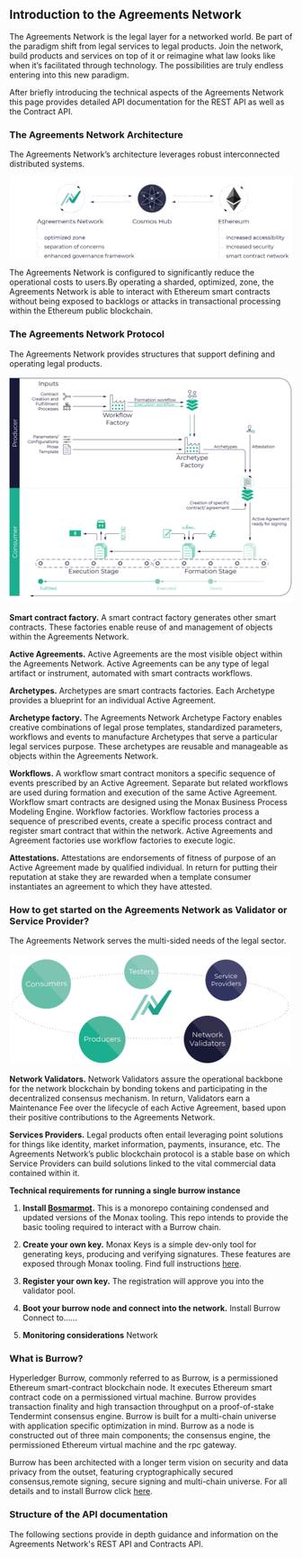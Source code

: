 ## Introduction to the Agreements Network

The Agreements Network is the legal layer for a networked world. Be part of the paradigm shift from legal services to legal products. Join the network, build products and services on top of it or reimagine what law looks like when it’s facilitated through technology. The possibilities are truly endless entering into this new paradigm.

After briefly introducing the technical aspects of the Agreements Network this page provides detailed API documentation for the REST API as well as the Contract API.

### The Agreements Network Architecture
The Agreements Network’s architecture leverages robust interconnected distributed systems.

<img src="images/AN-Cosmos-ETH.png" alt="Agreements Network Architecture" width="600" align="middle">

The Agreements Network is configured to significantly reduce the operational costs to users.By operating a sharded, optimized, zone, the Agreements Network is able to interact with Ethereum smart contracts without being exposed to backlogs or attacks in transactional processing within the Ethereum public blockchain.


### The Agreements Network Protocol

The Agreements Network provides structures that support defining and operating legal products.

<img src="images/workflow-07.png" alt="Agreements Network Protocol" width="600">


**Smart contract factory.** A smart contract factory generates other smart contracts. These factories enable reuse of and management of objects within the Agreements Network.

**Active Agreements.** Active Agreements are the most visible object within the Agreements Network. Active Agreements can be any type of legal artifact or instrument, automated with smart contracts workflows.

**Archetypes.** Archetypes are smart contracts factories. Each Archetype provides a blueprint for an individual Active Agreement.

**Archetype factory.** The Agreements Network Archetype Factory enables creative combinations of legal prose templates, standardized parameters, workflows and events to manufacture Archetypes that serve a particular legal services purpose. These archetypes are reusable and manageable as objects within the Agreements Network.

**Workflows.** A workflow smart contract monitors a specific sequence of events prescribed by an Active Agreement. Separate but related workflows are used during formation and execution of the same Active Agreement. Workflow smart contracts are designed using the Monax Business Process Modeling Engine.
Workflow factories. Workflow factories process a sequence of prescribed events, create a specific process contract and register smart contract that within the network. Active Agreements and Agreement factories use workflow factories to execute logic.

**Attestations.** Attestations are endorsements of fitness of purpose of an Active Agreement made by qualified individual. In return for putting their reputation at stake they are rewarded when a template consumer instantiates an agreement to which they have attested.


### How to get started on the Agreements Network as Validator or Service Provider?

The Agreements Network serves the multi-sided needs of the legal sector.

<img src="images/users_of_AN-for_dev.png" alt="Agreements Network Users" width="500">

**Network Validators.** Network Validators assure the operational backbone for the network blockchain by bonding tokens and participating in the decentralized consensus mechanism. In return, Validators earn a Maintenance Fee over the lifecycle of each Active Agreement, based upon their positive contributions to the Agreements Network.

**Services Providers.** Legal products often entail leveraging point solutions for things like identity, market information, payments, insurance, etc. The Agreements Network’s public blockchain protocol is a stable base on which Service Providers can build solutions linked to the vital commercial data contained within it.

**Technical requirements for running a single burrow instance**

1. **Install <a href="https://github.com/monax/bosmarmot">Bosmarmot</a>.** This is a monorepo containing condensed and updated versions of the Monax tooling. This repo intends to provide the basic tooling required to interact with a Burrow chain.

2. **Create your own key.**
Monax Keys is a simple dev-only tool for generating keys, producing and verifying signatures. These features are exposed through Monax tooling.
Find full instructions <a href="https://github.com/monax/bosmarmot/tree/master/keys">here</a>.

3. **Register your own key.** The registration will approve you into the validator pool.


3. **Boot your burrow node and connect into the network.**
Install Burrow
Connect to…...
4. **Monitoring considerations**
Network



### What is Burrow?

Hyperledger Burrow, commonly referred to as Burrow, is a permissioned Ethereum smart-contract blockchain node. It executes Ethereum smart contract code on a permissioned virtual machine. Burrow provides transaction finality and high transaction throughput on a proof-of-stake Tendermint consensus engine. Burrow is built for a multi-chain universe with application specific optimization in mind. Burrow as a node is constructed out of three main components; the consensus engine, the permissioned Ethereum virtual machine and the rpc gateway.

Burrow has been architected with a longer term vision on security and data privacy from the outset, featuring cryptographically secured consensus,remote signing, secure signing and multi-chain universe.
For all details and to install Burrow click <a href="https://github.com/hyperledger/burrow">here</a>.


### Structure of the API documentation

The following sections provide in depth guidance and information on the Agreements Network's REST API and Contracts API.
